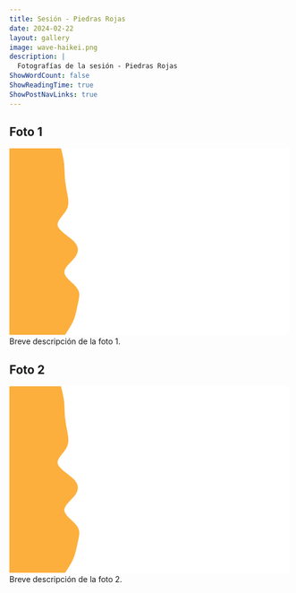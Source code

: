 ```yaml
---
title: Sesión - Piedras Rojas
date: 2024-02-22
layout: gallery
image: wave-haikei.png
description: |
  Fotografías de la sesión - Piedras Rojas
ShowWordCount: false
ShowReadingTime: true
ShowPostNavLinks: true
---
```


## Foto 1

![Descripción de la Foto 1](wave-haikei.png)
Breve descripción de la foto 1.

## Foto 2

![Descripción de la Foto 2](wave-haikei.png)
Breve descripción de la foto 2.